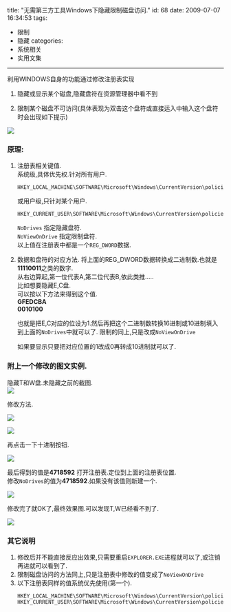 title: "无需第三方工具Windows下隐藏限制磁盘访问."
id: 68
date: 2009-07-07 16:34:53
tags: 
- 限制
- 隐藏
categories: 
- 系统相关
- 实用文集
---

利用WINDOWS自身的功能通过修改注册表实现

1. 隐藏或显示某个磁盘,隐藏盘符在资源管理器中看不到

2. 限制某个磁盘不可访问(具体表现为双击这个盘符或直接运入中输入这个盘符时会出现如下提示)

<!--more-->
![]([CDN_URL]:/upload/2009/7/9E9989B32704B5B5600B4350CF797F2A27558ECE.jpg)

### 原理:

1. 注册表相关键值.  
	系统级,具体优先权.针对所有用户.  
  	```
   	HKEY_LOCAL_MACHINE\SOFTWARE\Microsoft\Windows\CurrentVersion\policies\Explorer
   	```
	或用户级,只针对某个用户.  
	```
	HKEY_CURRENT_USER\SOFTWARE\Microsoft\Windows\CurrentVersion\policies\Explorer
	```
	`NoDrives` 指定隐藏盘符.  
	`NoViewOnDrive` 指定限制盘符.  
	以上值在注册表中都是一个`REG_DWORD`数据.  

2. 数据和盘符的对应方法.
	将上面的REG_DWORD数据转换成二进制数.也就是**11110011**之类的数字.  
	从右边算起,第一位代表A,第二位代表B,依此类推.....  
	比如想要隐藏E,C盘.  
	可以按以下方法来得到这个值.  
	**GFEDCBA**  
	**0010100**  

	也就是把E,C对应的位设为1.然后再把这个二进制数转换16进制或10进制填入到上面的`NoDrives`中就可以了.
	限制的同上,只是改成`NoViewOnDrive`

	如果要显示只要把对应位置的1改成0再转成10进制就可以了.

### 附上一个修改的图文实例.  
隐藏T和W盘.未隐藏之前的截图.  
[![]([CDN_URL]:/upload/2009/7/438C41854D2FB23D9507B03BA68AEF41940ADBBF.jpg)]([CDN_URL]:/upload/2009/7/438C41854D2FB23D9507B03BA68AEF41940ADBBF.jpg)

修改方法.  

[![]([CDN_URL]:/upload/2009/7/44A715EAEF27205EAB10B28F030540937F8AA55B.jpg)]([CDN_URL]:/upload/2009/7/44A715EAEF27205EAB10B28F030540937F8AA55B.jpg)

[![]([CDN_URL]:/upload/2009/7/170A59A44BAE4436F37FA6166E6C3D617C9B246E.jpg)]([CDN_URL]:/upload/2009/7/170A59A44BAE4436F37FA6166E6C3D617C9B246E.jpg)

再点击一下十进制按钮.  

[![]([CDN_URL]:/upload/2009/7/809A9F036F53412097C5A47E0CAF1C1F08089F1F.jpg)]([CDN_URL]:/upload/2009/7/809A9F036F53412097C5A47E0CAF1C1F08089F1F.jpg)

最后得到的值是**4718592**
打开注册表.定位到上面的注册表位置.  
修改`NoDrives`的值为**4718592**.如果没有该值则新建一个.  

[![]([CDN_URL]:/upload/2009/7/1F5D11D6BDBFFC3B6CD203204E9937F5D32EAB7E.jpg)]([CDN_URL]:/upload/2009/7/15CA4B165BBA9D849BECF443CD91229DBFBC8D88.jpg)

修改完了就OK了,最终效果图.可以发现T,W已经看不到了.  

[![]([CDN_URL]:/upload/2009/7/FCBB865B0673DB563DF18FC6AB54E389B9B8880C.jpg)]([CDN_URL]:/upload/2009/7/FCBB865B0673DB563DF18FC6AB54E389B9B8880C.jpg)

### 其它说明
1. 修改后并不能直接反应出效果,只需要重启`EXPLORER.EXE`进程就可以了,或注销再进就可以看到了.
2. 限制磁盘访问的方法同上,只是注册表中修改的值变成了`NoViewOnDrive`
3. 以下注册表同样的值系统优先使用(第一个).
	```
	HKEY_LOCAL_MACHINE\SOFTWARE\Microsoft\Windows\CurrentVersion\policies\Explorer
	HKEY_CURRENT_USER\SOFTWARE\Microsoft\Windows\CurrentVersion\policies\Explorer
	```

